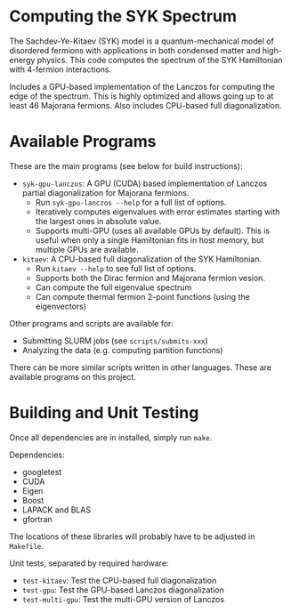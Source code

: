 # Computing the SYK Spectrum

The Sachdev-Ye-Kitaev (SYK) model is a quantum-mechanical model of disordered fermions with applications in both condensed matter and high-energy physics. This code computes the spectrum of the SYK Hamiltonian with 4-fermion interactions.

Includes a GPU-based implementation of the Lanczos for computing the edge of the spectrum. This is highly optimized and allows going up to at least 46 Majorana fermions. Also includes CPU-based full diagonalization.

# Available Programs

These are the main programs (see below for build instructions):

* `syk-gpu-lanczos`: A GPU (CUDA) based implementation of Lanczos partial diagonalization for Majorana fermions.
    - Run `syk-gpu-lanczos --help` for a full list of options. 
    - Iteratively computes eigenvalues with error estimates starting with the largest ones in absolute value.
    - Supports multi-GPU (uses all available GPUs by default). This is useful when only a single Hamiltonian fits in host memory, but multiple GPUs are available.
* `kitaev`: A CPU-based full diagonalization of the SYK Hamiltonian. 
    - Run `kitaev --help` to see full list of options.
    - Supports both the Dirac fermion and Majorana fermion vesion.
    - Can compute the full eigenvalue spectrum
    - Can compute thermal fermion 2-point functions (using the eigenvectors)

Other programs and scripts are available for:

* Submitting SLURM jobs (see `scripts/submits-xxx`)
* Analyzing the data (e.g. computing partition functions)

There can be more similar scripts written in other languages. These are available programs on this project.
# Building and Unit Testing

Once all dependencies are in installed, simply run `make`.

Dependencies:

* googletest
* CUDA
* Eigen
* Boost
* LAPACK and BLAS
* gfortran

The locations of these libraries will probably have to be adjusted in `Makefile`.

Unit tests, separated by required hardware:

* `test-kitaev`: Test the CPU-based full diagonalization
* `test-gpu`: Test the GPU-based Lanczos diagonalization
* `test-multi-gpu`: Test the multi-GPU version of Lanczos
